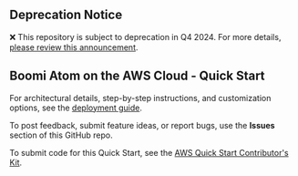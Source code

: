## Deprecation Notice

:x: This repository is subject to deprecation in Q4 2024. For more details, [please review this announcement](https://github.com/aws-ia/.announcements/issues/1). 

## Boomi Atom on the AWS Cloud - Quick Start

For architectural details, step-by-step instructions, and customization options, see the [deployment guide](https://fwd.aws/W3mGE).

To post feedback, submit feature ideas, or report bugs, use the **Issues** section of this GitHub repo. 

To submit code for this Quick Start, see the [AWS Quick Start Contributor's Kit](https://aws-quickstart.github.io/).

